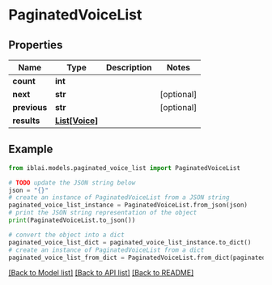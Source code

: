 # PaginatedVoiceList


## Properties

Name | Type | Description | Notes
------------ | ------------- | ------------- | -------------
**count** | **int** |  | 
**next** | **str** |  | [optional] 
**previous** | **str** |  | [optional] 
**results** | [**List[Voice]**](Voice.md) |  | 

## Example

```python
from iblai.models.paginated_voice_list import PaginatedVoiceList

# TODO update the JSON string below
json = "{}"
# create an instance of PaginatedVoiceList from a JSON string
paginated_voice_list_instance = PaginatedVoiceList.from_json(json)
# print the JSON string representation of the object
print(PaginatedVoiceList.to_json())

# convert the object into a dict
paginated_voice_list_dict = paginated_voice_list_instance.to_dict()
# create an instance of PaginatedVoiceList from a dict
paginated_voice_list_from_dict = PaginatedVoiceList.from_dict(paginated_voice_list_dict)
```
[[Back to Model list]](../README.md#documentation-for-models) [[Back to API list]](../README.md#documentation-for-api-endpoints) [[Back to README]](../README.md)


